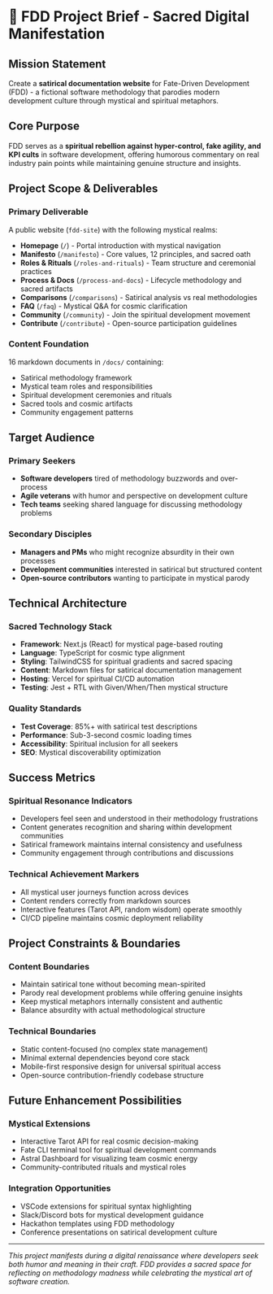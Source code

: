 # 📜 FDD Project Brief - Sacred Digital Manifestation

## Mission Statement

Create a **satirical documentation website** for Fate-Driven Development (FDD) - a fictional software methodology that parodies modern development culture through mystical and spiritual metaphors.

## Core Purpose

FDD serves as a **spiritual rebellion against hyper-control, fake agility, and KPI cults** in software development, offering humorous commentary on real industry pain points while maintaining genuine structure and insights.

## Project Scope & Deliverables

### **Primary Deliverable**

A public website (`fdd-site`) with the following mystical realms:

- **Homepage** (`/`) - Portal introduction with mystical navigation
- **Manifesto** (`/manifesto`) - Core values, 12 principles, and sacred oath
- **Roles & Rituals** (`/roles-and-rituals`) - Team structure and ceremonial practices
- **Process & Docs** (`/process-and-docs`) - Lifecycle methodology and sacred artifacts
- **Comparisons** (`/comparisons`) - Satirical analysis vs real methodologies
- **FAQ** (`/faq`) - Mystical Q&A for cosmic clarification
- **Community** (`/community`) - Join the spiritual development movement
- **Contribute** (`/contribute`) - Open-source participation guidelines

### **Content Foundation**

16 markdown documents in `/docs/` containing:

- Satirical methodology framework
- Mystical team roles and responsibilities
- Spiritual development ceremonies and rituals
- Sacred tools and cosmic artifacts
- Community engagement patterns

## Target Audience

### **Primary Seekers**

- **Software developers** tired of methodology buzzwords and over-process
- **Agile veterans** with humor and perspective on development culture
- **Tech teams** seeking shared language for discussing methodology problems

### **Secondary Disciples**

- **Managers and PMs** who might recognize absurdity in their own processes
- **Development communities** interested in satirical but structured content
- **Open-source contributors** wanting to participate in mystical parody

## Technical Architecture

### **Sacred Technology Stack**

- **Framework**: Next.js (React) for mystical page-based routing
- **Language**: TypeScript for cosmic type alignment
- **Styling**: TailwindCSS for spiritual gradients and sacred spacing
- **Content**: Markdown files for satirical documentation management
- **Hosting**: Vercel for spiritual CI/CD automation
- **Testing**: Jest + RTL with Given/When/Then mystical structure

### **Quality Standards**

- **Test Coverage**: 85%+ with satirical test descriptions
- **Performance**: Sub-3-second cosmic loading times
- **Accessibility**: Spiritual inclusion for all seekers
- **SEO**: Mystical discoverability optimization

## Success Metrics

### **Spiritual Resonance Indicators**

- Developers feel seen and understood in their methodology frustrations
- Content generates recognition and sharing within development communities
- Satirical framework maintains internal consistency and usefulness
- Community engagement through contributions and discussions

### **Technical Achievement Markers**

- All mystical user journeys function across devices
- Content renders correctly from markdown sources
- Interactive features (Tarot API, random wisdom) operate smoothly
- CI/CD pipeline maintains cosmic deployment reliability

## Project Constraints & Boundaries

### **Content Boundaries**

- Maintain satirical tone without becoming mean-spirited
- Parody real development problems while offering genuine insights
- Keep mystical metaphors internally consistent and authentic
- Balance absurdity with actual methodological structure

### **Technical Boundaries**

- Static content-focused (no complex state management)
- Minimal external dependencies beyond core stack
- Mobile-first responsive design for universal spiritual access
- Open-source contribution-friendly codebase structure

## Future Enhancement Possibilities

### **Mystical Extensions**

- Interactive Tarot API for real cosmic decision-making
- Fate CLI terminal tool for spiritual development commands
- Astral Dashboard for visualizing team cosmic energy
- Community-contributed rituals and mystical roles

### **Integration Opportunities**

- VSCode extensions for spiritual syntax highlighting
- Slack/Discord bots for mystical development guidance
- Hackathon templates using FDD methodology
- Conference presentations on satirical development culture

---

_This project manifests during a digital renaissance where developers seek both humor and meaning in their craft. FDD provides a sacred space for reflecting on methodology madness while celebrating the mystical art of software creation._
